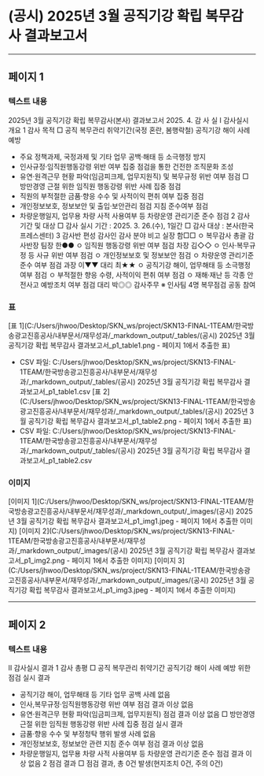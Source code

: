# (공시) 2025년 3월 공직기강 확립 복무감사 결과보고서

---

## 페이지 1
### 텍스트 내용
2025년 3월 공직기강 확립
복무감사(본사) 결과보고서
2025. 4.
감  사  실
Ⅰ
감사실시 개요
 1  감사 목적
 □ 공직 복무관리 취약기간(국정 혼란, 봄행락철) 공직기강 해이 사례 예방
  - 주요 정책과제, 국정과제 및 기타 업무 공백·해태 등 소극행정 방지
  - 인사규정·임직원행동강령 위반 여부 집중 점검을 통한 건전한 조직문화 조성
  - 유연·원격근무 현황 파악(임금피크제, 업무지원직) 및 복무규정 위반 여부 점검
 □ 방만경영 근절 위한 임직원 행동강령 위반 사례 집중 점검
  - 직원의 부적절한 금품·향응 수수 및 사적이익 편취 여부 집중 점검
  - 개인정보보호, 정보보안 및 출입·보안관리 점검 지침 준수여부 점검
  - 차량운행일지, 업무용 차량 사적 사용여부 등 차량운영 관리기준 준수 점검
 2  감사 기간 및 대상 
 □ 감사 실시 기간 : 2025. 3. 26.(수), 1일간
 □ 감사 대상 : 본사(한국프레스센터)
 3  감사반 편성
감사인
감사 분야
비고
실장 함□□
ㅇ 복무감사 총괄
감사반장
팀장 한●●
ㅇ 임직원 행동강령 위반 여부 점검
차장 김◇◇
ㅇ 인사·복무규정 등 사규 위반 여부 점검
ㅇ 개인정보보호 및 정보보안 점검
ㅇ 차량운영 관리기준 준수 여부 점검
과장 이▼▼
대리 최★★
ㅇ 공직기강 해이, 업무해태 등 소극행정 여부 점검
ㅇ 부적절한 향응 수령, 사적이익 편취 여부 점검
ㅇ 재해·재난 등 각종 안전사고 예방조치 여부 점검
대리 박◎◎
감사주무
 ※ 인사팀 4명 복무점검 공동 참여
### 표
[표 1](C:/Users/jhwoo/Desktop/SKN_ws/project/SKN13-FINAL-1TEAM/한국방송광고진흥공사/내부문서/재무성과/_markdown_output/_tables/(공시) 2025년 3월 공직기강 확립 복무감사 결과보고서_p1_table1.png - 페이지 1에서 추출한 표)
- CSV 파일: C:/Users/jhwoo/Desktop/SKN_ws/project/SKN13-FINAL-1TEAM/한국방송광고진흥공사/내부문서/재무성과/_markdown_output/_tables/(공시) 2025년 3월 공직기강 확립 복무감사 결과보고서_p1_table1.csv
[표 2](C:/Users/jhwoo/Desktop/SKN_ws/project/SKN13-FINAL-1TEAM/한국방송광고진흥공사/내부문서/재무성과/_markdown_output/_tables/(공시) 2025년 3월 공직기강 확립 복무감사 결과보고서_p1_table2.png - 페이지 1에서 추출한 표)
- CSV 파일: C:/Users/jhwoo/Desktop/SKN_ws/project/SKN13-FINAL-1TEAM/한국방송광고진흥공사/내부문서/재무성과/_markdown_output/_tables/(공시) 2025년 3월 공직기강 확립 복무감사 결과보고서_p1_table2.csv
### 이미지
[이미지 1](C:/Users/jhwoo/Desktop/SKN_ws/project/SKN13-FINAL-1TEAM/한국방송광고진흥공사/내부문서/재무성과/_markdown_output/_images/(공시) 2025년 3월 공직기강 확립 복무감사 결과보고서_p1_img1.jpeg - 페이지 1에서 추출한 이미지)
[이미지 2](C:/Users/jhwoo/Desktop/SKN_ws/project/SKN13-FINAL-1TEAM/한국방송광고진흥공사/내부문서/재무성과/_markdown_output/_images/(공시) 2025년 3월 공직기강 확립 복무감사 결과보고서_p1_img2.png - 페이지 1에서 추출한 이미지)
[이미지 3](C:/Users/jhwoo/Desktop/SKN_ws/project/SKN13-FINAL-1TEAM/한국방송광고진흥공사/내부문서/재무성과/_markdown_output/_images/(공시) 2025년 3월 공직기강 확립 복무감사 결과보고서_p1_img3.jpeg - 페이지 1에서 추출한 이미지)

---

## 페이지 2
### 텍스트 내용
Ⅱ
감사실시 결과
 1  감사 총평
 □ 공직 복무관리 취약기간 공직기강 해이 사례 예방 위한 점검 실시 결과
  - 공직기강 해이, 업무해태 등 기타 업무 공백 사례 없음
  - 인사,복무규정·임직원행동강령 위반 여부 점검 결과 이상 없음
  - 유연·원격근무 현황 파악(임금피크제, 업무지원직) 점검 결과 이상 없음
 □ 방만경영 근절 위한 임직원 행동강령 위반 사례 집중 점검 실시 결과
  - 금품·향응 수수 및 부정청탁 행위 발생 사례 없음
  - 개인정보보호, 정보보안 관련 지침 준수 여부 점검 결과 이상 없음
  - 차량운행일지, 업무용 차량 사적 사용여부 등 차량운영 관리기준 준수 점검 
결과 이상 없음
 2  점검 결과
 □ 점검 결과, 총 0건 발생(현지조치 0건, 주의 0건)